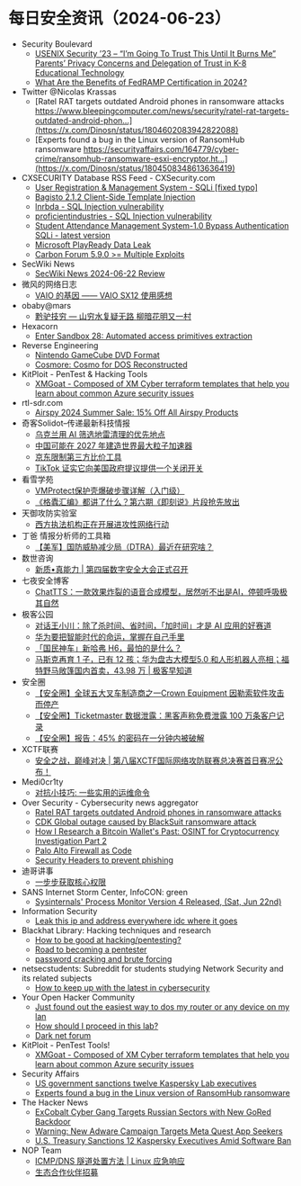 # 每日安全资讯（2024-06-23）

- Security Boulevard
  - [USENIX Security ’23 – “I’m Going To Trust This Until It Burns Me” Parents’ Privacy Concerns and Delegation of Trust in K-8 Educational Technology](https://securityboulevard.com/2024/06/usenix-security-23-im-going-to-trust-this-until-it-burns-me-parents-privacy-concerns-and-delegation-of-trust-in-k-8-educational-technology/)
  - [What Are the Benefits of FedRAMP Certification in 2024?](https://securityboulevard.com/2024/06/what-are-the-benefits-of-fedramp-certification-in-2024/)
- Twitter @Nicolas Krassas
  - [Ratel RAT targets outdated Android phones in ransomware attacks https://www.bleepingcomputer.com/news/security/ratel-rat-targets-outdated-android-phon...](https://x.com/Dinosn/status/1804602083942822088)
  - [Experts found a bug in the Linux version of RansomHub ransomware https://securityaffairs.com/164779/cyber-crime/ransomhub-ransomware-esxi-encryptor.ht...](https://x.com/Dinosn/status/1804508348613636419)
- CXSECURITY Database RSS Feed - CXSecurity.com
  - [User Registration & Management System - SQLi [fixed typo]](https://cxsecurity.com/issue/WLB-2024060053)
  - [Bagisto 2.1.2 Client-Side Template Injection](https://cxsecurity.com/issue/WLB-2024060052)
  - [lnrbda - SQL Injection vulnerability](https://cxsecurity.com/issue/WLB-2024060051)
  - [proficientindustries - SQL Injection vulnerability](https://cxsecurity.com/issue/WLB-2024060050)
  - [Student Attendance Management System-1.0 Bypass Authentication SQLi - latest version](https://cxsecurity.com/issue/WLB-2024060049)
  - [Microsoft PlayReady Data Leak](https://cxsecurity.com/issue/WLB-2024060048)
  - [Carbon Forum 5.9.0 >= Multiple Exploits](https://cxsecurity.com/issue/WLB-2024060047)
- SecWiki News
  - [SecWiki News 2024-06-22 Review](http://www.sec-wiki.com/?2024-06-22)
- 微风的网络日志
  - [VAIO 的基因 —— VAIO SX12 使用感想](http://leybreeze.com/blog/?p=220164)
- obaby@mars
  - [黔驴技穷 — 山穷水复疑无路 柳暗花明又一村](https://h4ck.org.cn/2024/06/17385)
- Hexacorn
  - [Enter Sandbox 28: Automated access primitives extraction](https://www.hexacorn.com/blog/2024/06/22/enter-sandbox-28-automated-access-primitives-extraction/)
- Reverse Engineering
  - [Nintendo GameCube DVD Format](https://www.reddit.com/r/ReverseEngineering/comments/1dm4d91/nintendo_gamecube_dvd_format/)
  - [Cosmore: Cosmo for DOS Reconstructed](https://www.reddit.com/r/ReverseEngineering/comments/1dm0v1q/cosmore_cosmo_for_dos_reconstructed/)
- KitPloit - PenTest &amp; Hacking Tools
  - [XMGoat - Composed of XM Cyber terraform templates that help you learn about common Azure security issues](http://www.kitploit.com/2024/06/xmgoat-composed-of-xm-cyber-terraform.html)
- rtl-sdr.com
  - [Airspy 2024 Summer Sale: 15% Off All Airspy Products](https://www.rtl-sdr.com/airspy-2024-summer-sale-15-off-all-airspy-products/)
- 奇客Solidot–传递最新科技情报
  - [乌克兰用 AI 筛选地雷清理的优先地点](https://www.solidot.org/story?sid=78500)
  - [中国可能在 2027 年建造世界最大粒子加速器](https://www.solidot.org/story?sid=78499)
  - [京东限制第三方比价工具](https://www.solidot.org/story?sid=78498)
  - [TikTok 证实它向美国政府提议提供一个关闭开关](https://www.solidot.org/story?sid=78497)
- 看雪学苑
  - [VMProtect保护壳爆破步骤详解（入门级）](https://mp.weixin.qq.com/s?__biz=MjM5NTc2MDYxMw==&mid=2458559610&idx=1&sn=4466fb19510a995706016f6412e4d933&chksm=b18d94f086fa1de617b98241a23ec3b4c82787e399c0ad47a8b2facbcc8f5ea1ebddfd1d74ca&scene=58&subscene=0#rd)
  - [《格蠹汇编》都讲了什么？第六期《即刻说》片段抢先放出](https://mp.weixin.qq.com/s?__biz=MjM5NTc2MDYxMw==&mid=2458559610&idx=2&sn=b58403d5c35eac9ec394b6dde51f9621&chksm=b18d94f086fa1de6404fc13a3619ebdc04a6ab56a3bfad7e8a8c0118b1f5e7b23491936cba71&scene=58&subscene=0#rd)
- 天御攻防实验室
  - [西方执法机构正在开展进攻性网络行动](https://mp.weixin.qq.com/s?__biz=MzU0MzgyMzM2Nw==&mid=2247485819&idx=1&sn=114f5bc473bbb0419f8881de7d34ff5a&chksm=fb04ca13cc73430508f12c10557e42983136a967671b0507187acdd92871de4aa2ef4f18a01a&scene=58&subscene=0#rd)
- 丁爸 情报分析师的工具箱
  - [【美军】国防威胁减少局（DTRA）最近在研究啥？](https://mp.weixin.qq.com/s?__biz=MzI2MTE0NTE3Mw==&mid=2651144485&idx=1&sn=5789080b0d51338d4a98548bb5f77117&chksm=f1af361fc6d8bf09fc9803f136464cf6f7f38040deb3f82f51fe7c426ecfeb6d8691e114d67e&scene=58&subscene=0#rd)
- 数世咨询
  - [新质•真能力 | 第四届数字安全大会正式召开](https://mp.weixin.qq.com/s?__biz=MzkxNzA3MTgyNg==&mid=2247513259&idx=1&sn=97d20da1ad950313b3d0729faa71f5ca&chksm=c144c616f6334f005edcc16359269879cd3f8dcc47d282062571c47cea134a1fddbf2e8b7905&scene=58&subscene=0#rd)
- 七夜安全博客
  - [ChatTTS：一款效果炸裂的语音合成模型，居然听不出是AI，停顿呼吸极其自然](https://mp.weixin.qq.com/s?__biz=MzIwODIxMjc4MQ==&mid=2651005762&idx=1&sn=f3a61f007b7f30c837bacc6ede1ddcf0&chksm=8cf10500bb868c168362ddf7a9e03814e04534eaf53e7af150fc6d6a32034f17e7c30957daf4&scene=58&subscene=0#rd)
- 极客公园
  - [对话王小川：除了杀时间、省时间，「加时间」才是 AI 应用的好赛道](https://mp.weixin.qq.com/s?__biz=MTMwNDMwODQ0MQ==&mid=2653044614&idx=1&sn=7af5fb3a356372b152876aebd281fc72&chksm=7e5742304920cb2678fb167cf14e31349c5767efad91fe7a464cffb9ef576eef240d02f1cf8a&scene=58&subscene=0#rd)
  - [华为要把智能时代的命运，掌握在自己手里](https://mp.weixin.qq.com/s?__biz=MTMwNDMwODQ0MQ==&mid=2653044599&idx=1&sn=bacbf862106d8d8cb780be238edd13a2&chksm=7e5742c14920cbd78157ca08987de027fce130cf3a40d6c6a1eca8526af3fb53439260e86205&scene=58&subscene=0#rd)
  - [「国民神车」新哈弗 H6，最怕的是什么？](https://mp.weixin.qq.com/s?__biz=MTMwNDMwODQ0MQ==&mid=2653044599&idx=2&sn=3969aaec457112cb615bb1d3f23c6a1d&chksm=7e5742c14920cbd7679f6a5b9228dcb2bafbf2c3300fc859a5ba23f0cb3a22d48e5dffd26c6b&scene=58&subscene=0#rd)
  - [马斯克再育 1 子，已有 12 孩；华为盘古大模型5.0 和人形机器人亮相；福特野马敞篷国内首卖，43.98 万 | 极客早知道](https://mp.weixin.qq.com/s?__biz=MTMwNDMwODQ0MQ==&mid=2653044551&idx=1&sn=49d88612a70ab8aed877e57cc1e6ba3b&chksm=7e5742f14920cbe7633b760d0504b9eea5f736c88eaf64e52c4a6dbb76a9625804637dcf015b&scene=58&subscene=0#rd)
- 安全圈
  - [【安全圈】全球五大叉车制造商之一Crown Equipment 因勒索软件攻击而停产](https://mp.weixin.qq.com/s?__biz=MzIzMzE4NDU1OQ==&mid=2652061946&idx=1&sn=af2432a3686dab70c54db73402b975c0&chksm=f36e6cbac419e5ac72578d924634cfaac2c07428d2e2d6f2c037175b6e48f084e623f3db64cb&scene=58&subscene=0#rd)
  - [【安全圈】Ticketmaster 数据泄露：黑客声称免费泄露 100 万条客户记录](https://mp.weixin.qq.com/s?__biz=MzIzMzE4NDU1OQ==&mid=2652061946&idx=3&sn=81651a76895dd397b68b3e33517c6625&chksm=f36e6cbac419e5aceaa672fabc1c7c52f236e3de6a35821406119e5fc2d2de05aa8a7cf4bb2d&scene=58&subscene=0#rd)
  - [【安全圈】报告：45% 的密码在一分钟内被破解](https://mp.weixin.qq.com/s?__biz=MzIzMzE4NDU1OQ==&mid=2652061946&idx=4&sn=3280abf73e3b2a93b8c2f9a25516c3c5&chksm=f36e6cbac419e5acb8a3012ce00e5ae8570e6a61a61670fe81c6bd91f4aca264e5e0b1f707a6&scene=58&subscene=0#rd)
- XCTF联赛
  - [安全之战，巅峰对决 | 第八届XCTF国际网络攻防联赛总决赛首日赛况公布！](https://mp.weixin.qq.com/s?__biz=MjM5NDU3MjExNw==&mid=2247515229&idx=1&sn=81bb743b708be52cad8bedbb202a184c&chksm=a6874e6791f0c7712196768de8f87dcf8a690cbb1dca2a85aa7497e381f9ff7b3ddf4a3fd186&scene=58&subscene=0#rd)
- Medi0cr1ty
  - [对抗小技巧: 一些实用的运维命令](https://mp.weixin.qq.com/s?__biz=Mzg5ODE3NTU1OQ==&mid=2247484367&idx=1&sn=170df37e51e6619b3d25e4fc5b598337&chksm=c067c4e7f7104df1ec3f8579e31b68e8d9cd65977f848b17f39348d74625a4672c4844a6be35&scene=58&subscene=0#rd)
- Over Security - Cybersecurity news aggregator
  - [Ratel RAT targets outdated Android phones in ransomware attacks](https://www.bleepingcomputer.com/news/security/ratel-rat-targets-outdated-android-phones-in-ransomware-attacks/)
  - [CDK Global outage caused by BlackSuit ransomware attack](https://www.bleepingcomputer.com/news/security/cdk-global-outage-caused-by-blacksuit-ransomware-attack/)
  - [How I Research a Bitcoin Wallet's Past: OSINT for Cryptocurrency Investigation Part 2](https://www.secjuice.com/crypto-osint-wallet-research/)
  - [Palo Alto Firewall as Code](https://www.adainese.it/blog/2024/06/22/palo-alto-firewall-as-code/)
  - [Security Headers to prevent phishing](https://www.andreadraghetti.it/security-headers-to-prevent-phishing/)
- 迪哥讲事
  - [一步步获取核心权限](https://mp.weixin.qq.com/s?__biz=MzIzMTIzNTM0MA==&mid=2247495024&idx=1&sn=098d87a5cda2f55db8aad93a242a765d&chksm=e8a5e713dfd26e05ca78e940bad4cef8ce3aac925763ec8f02eb729126942de808d2d8e6f184&scene=58&subscene=0#rd)
- SANS Internet Storm Center, InfoCON: green
  - [Sysinternals' Process Monitor Version 4 Released, (Sat, Jun 22nd)](https://isc.sans.edu/diary/rss/31026)
- Information Security
  - [Leak this ip and address everywhere idc where it goes](https://www.reddit.com/r/Information_Security/comments/1dly2ij/leak_this_ip_and_address_everywhere_idc_where_it/)
- Blackhat Library: Hacking techniques and research
  - [How to be good at hacking/pentesting?](https://www.reddit.com/r/blackhat/comments/1dlqj6s/how_to_be_good_at_hackingpentesting/)
  - [Road to becoming a pentester](https://www.reddit.com/r/blackhat/comments/1dlsb9d/road_to_becoming_a_pentester/)
  - [password cracking and brute forcing](https://www.reddit.com/r/blackhat/comments/1dljl1t/password_cracking_and_brute_forcing/)
- netsecstudents: Subreddit for students studying Network Security and its related subjects
  - [How to keep up with the latest in cybersecurity](https://www.reddit.com/r/netsecstudents/comments/1dm0i6n/how_to_keep_up_with_the_latest_in_cybersecurity/)
- Your Open Hacker Community
  - [Just found out the easiest way to dos my router or any device on my lan](https://www.reddit.com/r/HowToHack/comments/1dm8x9e/just_found_out_the_easiest_way_to_dos_my_router/)
  - [How should I proceed in this lab?](https://www.reddit.com/r/HowToHack/comments/1dlm5qr/how_should_i_proceed_in_this_lab/)
  - [Dark net forum](https://www.reddit.com/r/HowToHack/comments/1dm2wv5/dark_net_forum/)
- KitPloit - PenTest Tools!
  - [XMGoat - Composed of XM Cyber terraform templates that help you learn about common Azure security issues](http://www.kitploit.com/2024/06/xmgoat-composed-of-xm-cyber-terraform.html)
- Security Affairs
  - [US government sanctions twelve Kaspersky Lab executives](https://securityaffairs.com/164792/security/us-sanctions-kaspersky-lab-executives.html)
  - [Experts found a bug in the Linux version of RansomHub ransomware](https://securityaffairs.com/164779/cyber-crime/ransomhub-ransomware-esxi-encryptor.html)
- The Hacker News
  - [ExCobalt Cyber Gang Targets Russian Sectors with New GoRed Backdoor](https://thehackernews.com/2024/06/excobalt-cyber-gang-targets-russian.html)
  - [Warning: New Adware Campaign Targets Meta Quest App Seekers](https://thehackernews.com/2024/06/warning-new-adware-campaign-targets.html)
  - [U.S. Treasury Sanctions 12 Kaspersky Executives Amid Software Ban](https://thehackernews.com/2024/06/us-treasury-sanctions-12-kaspersky.html)
- NOP Team
  - [ICMP/DNS 隧道处置方法 | Linux 应急响应](https://mp.weixin.qq.com/s?__biz=MzU1NDkwMzAyMg==&mid=2247501956&idx=1&sn=d0c1f7bedc6273d84386d3adc83f3ad4&chksm=fbdefc05cca9751350a5722ab39425132b0146ece69aeb693a6b2e74fd9838c930c3fc89cb7b&scene=58&subscene=0#rd)
  - [生态合作伙伴招募](https://mp.weixin.qq.com/s?__biz=MzU1NDkwMzAyMg==&mid=2247501956&idx=2&sn=0ac58384af095ba28685242704d2b9fc&chksm=fbdefc05cca97513d3dad5f547b843b5cf7ea470c65ca315755bdd24ad6877eacf9bd3371326&scene=58&subscene=0#rd)
